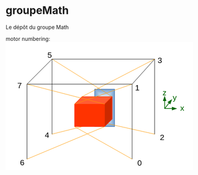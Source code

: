 # groupeMath

Le dépôt du groupe Math

motor numbering:
![Motor Numbering](./pics/motor-numbering.png)

